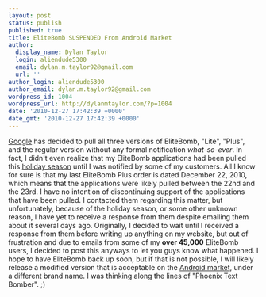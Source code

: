 ```yaml
---
layout: post
status: publish
published: true
title: EliteBomb SUSPENDED From Android Market
author:
  display_name: Dylan Taylor
  login: aliendude5300
  email: dylan.m.taylor92@gmail.com
  url: ''
author_login: aliendude5300
author_email: dylan.m.taylor92@gmail.com
wordpress_id: 1004
wordpress_url: http://dylanmtaylor.com/?p=1004
date: '2010-12-27 17:42:39 +0000'
date_gmt: '2010-12-27 17:42:39 +0000'
---
```

<p><a class="zem_slink" title="Google" rel="homepage" href="http://google.com">Google</a> has decided to pull all three versions of EliteBomb, "Lite", "Plus", and the regular version without any formal notification <em>what-so-ever</em>. In fact, I didn't even realize that my EliteBomb applications had been pulled this <a class="zem_slink" title="Christmas and holiday season" rel="wikipedia" href="http://en.wikipedia.org/wiki/Christmas_and_holiday_season">holiday season</a> until I was notified by some of my customers. All I know for sure is that my last EliteBomb Plus order is dated December 22, 2010, which means that the applications were likely pulled between the 22nd and the 23rd. I have no intention of discontinuing support of the applications that have been pulled. I contacted them regarding this matter, but unfortunately, because of the holiday season, or some other unknown reason, I have yet to receive a response from them despite emailing them about it several days ago. Originally, I decided to wait until I received a response from them before writing up anything on my website, but out of frustration and due to emails from some of my <strong>over 45,000</strong> EliteBomb users, I decided to post this anyways to let you guys know what happened. I hope to have EliteBomb back up soon, but if that is not possible, I will likely release a modified version that is acceptable on the <a class="zem_slink" title="Android Market" rel="homepage" href="http://www.android.com/market/">Android market</a>, under a different brand name. I was thinking along the lines of "Phoenix Text Bomber". ;)</p>
<div class="zemanta-pixie" style="margin-top: 10px; height: 15px;"><img class="zemanta-pixie-img" style="border: medium none; float: right;" src="http://dylanmtaylor.com/wp-content/uploads/2011/06/pixy6.gif" alt="" /></div>

